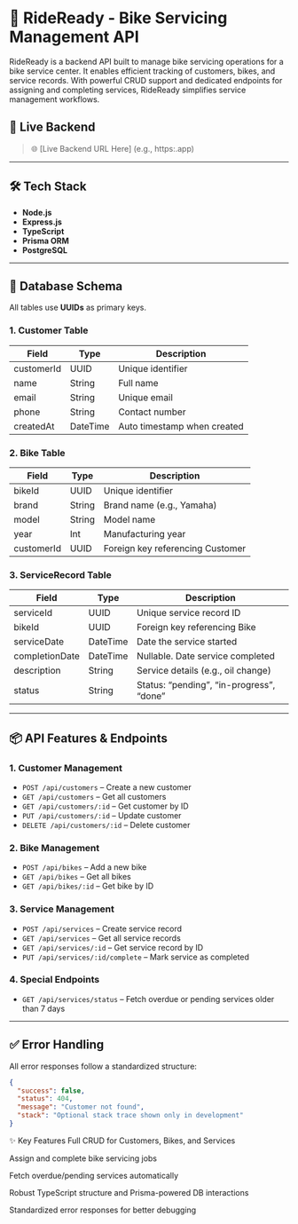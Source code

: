 # 🚀 RideReady - Bike Servicing Management API

RideReady is a backend API built to manage bike servicing operations for a bike service center. It enables efficient tracking of customers, bikes, and service records. With powerful CRUD support and dedicated endpoints for assigning and completing services, RideReady simplifies service management workflows.

## 🔗 Live Backend

> 🌐 [Live Backend URL Here] (e.g., https:.app)

---

## 🛠 Tech Stack

- **Node.js**
- **Express.js**
- **TypeScript**
- **Prisma ORM**
- **PostgreSQL**

---

## 🧱 Database Schema

All tables use **UUIDs** as primary keys.

### 1. Customer Table

| Field      | Type     | Description                 |
| ---------- | -------- | --------------------------- |
| customerId | UUID     | Unique identifier           |
| name       | String   | Full name                   |
| email      | String   | Unique email                |
| phone      | String   | Contact number              |
| createdAt  | DateTime | Auto timestamp when created |

### 2. Bike Table

| Field      | Type   | Description                      |
| ---------- | ------ | -------------------------------- |
| bikeId     | UUID   | Unique identifier                |
| brand      | String | Brand name (e.g., Yamaha)        |
| model      | String | Model name                       |
| year       | Int    | Manufacturing year               |
| customerId | UUID   | Foreign key referencing Customer |

### 3. ServiceRecord Table

| Field          | Type     | Description                              |
| -------------- | -------- | ---------------------------------------- |
| serviceId      | UUID     | Unique service record ID                 |
| bikeId         | UUID     | Foreign key referencing Bike             |
| serviceDate    | DateTime | Date the service started                 |
| completionDate | DateTime | Nullable. Date service completed         |
| description    | String   | Service details (e.g., oil change)       |
| status         | String   | Status: “pending”, “in-progress”, “done” |

---

## 📦 API Features & Endpoints

### 1. Customer Management

- `POST /api/customers` – Create a new customer
- `GET /api/customers` – Get all customers
- `GET /api/customers/:id` – Get customer by ID
- `PUT /api/customers/:id` – Update customer
- `DELETE /api/customers/:id` – Delete customer

### 2. Bike Management

- `POST /api/bikes` – Add a new bike
- `GET /api/bikes` – Get all bikes
- `GET /api/bikes/:id` – Get bike by ID

### 3. Service Management

- `POST /api/services` – Create service record
- `GET /api/services` – Get all service records
- `GET /api/services/:id` – Get service record by ID
- `PUT /api/services/:id/complete` – Mark service as completed

### 4. Special Endpoints

- `GET /api/services/status` – Fetch overdue or pending services older than 7 days

---

## ✅ Error Handling

All error responses follow a standardized structure:

```json
{
  "success": false,
  "status": 404,
  "message": "Customer not found",
  "stack": "Optional stack trace shown only in development"
}
```

✨ Key Features
Full CRUD for Customers, Bikes, and Services

Assign and complete bike servicing jobs

Fetch overdue/pending services automatically

Robust TypeScript structure and Prisma-powered DB interactions

Standardized error responses for better debugging
